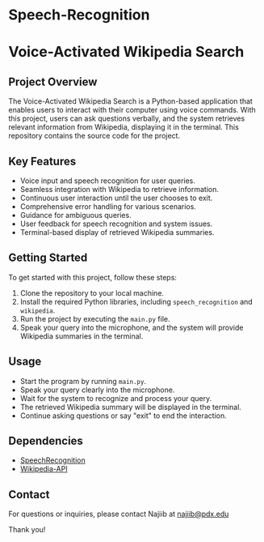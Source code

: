 # Speech-Recognition
# Voice-Activated Wikipedia Search

## Project Overview
The Voice-Activated Wikipedia Search is a Python-based application that enables users to interact with their computer using voice commands. With this project, users can ask questions verbally, and the system retrieves relevant information from Wikipedia, displaying it in the terminal. This repository contains the source code for the project.

## Key Features
- Voice input and speech recognition for user queries.
- Seamless integration with Wikipedia to retrieve information.
- Continuous user interaction until the user chooses to exit.
- Comprehensive error handling for various scenarios.
- Guidance for ambiguous queries.
- User feedback for speech recognition and system issues.
- Terminal-based display of retrieved Wikipedia summaries.

## Getting Started
To get started with this project, follow these steps:

1. Clone the repository to your local machine.
2. Install the required Python libraries, including `speech_recognition` and `wikipedia`.
3. Run the project by executing the `main.py` file.
4. Speak your query into the microphone, and the system will provide Wikipedia summaries in the terminal.

## Usage
- Start the program by running `main.py`.
- Speak your query clearly into the microphone.
- Wait for the system to recognize and process your query.
- The retrieved Wikipedia summary will be displayed in the terminal.
- Continue asking questions or say "exit" to end the interaction.

## Dependencies
- [SpeechRecognition](https://pypi.org/project/SpeechRecognition/)
- [Wikipedia-API](https://pypi.org/project/Wikipedia-API/)

## Contact
For questions or inquiries, please contact Najiib at najiib@pdx.edu

Thank you!
